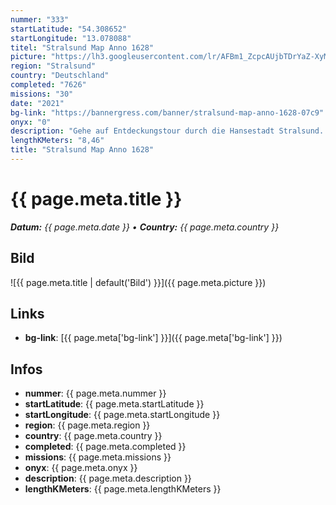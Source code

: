 ```yaml
---
nummer: "333"
startLatitude: "54.308652"
startLongitude: "13.078088"
titel: "Stralsund Map Anno 1628"
picture: "https://lh3.googleusercontent.com/lr/AFBm1_ZcpcAUjbTDrYaZ-XyMf3lrN7LAL4VyUlOde6aOWQWfz_Vqan-T-z5ng0vJRPnZz6uTgEQRkf4UyXLd31zBY3F9coB5rXB0WPMyRjEcbsRUG6-ChGCHza5PAg7EUWiLU6Ka7GtD6xOJuINI-HKbZsZTO1ziBDMZxfHZiER5z_CWBKPAe1MRmKVh7bkTAkV3apkM1hg2y6INyg6wEVUzCYjJkgGIWdyBGOe7o2mPJGdTVAsD7h2FatDphH-qmVWAx4Fhs4SRFe7gnt1CoZ9Yaq38sa5WrRPEdkadwOL7bav1HlC6mKaQorNPWIYW7_oBqtiPCUVTYbWl8b4wRPwPXnd_SmPIOz_bBKJMd7BkqC5CRnBXXJnetyIA1j9GPPn07WvU1IA9FPmkqNn9ryZTWIXdF6Y_4gRa-HTubIet4U-qsoYpxS5hbksjzDc0e6C7JLjtqUSnl_bISWVosJfFFThHw9wNlBcEst4hXjOUr8pevCkpuKnGZkuG-cHO6HXPY-q71P8b9eQJQAmf5h-me2tL3qK68DRFdU0Wp8q4sb6XMDjijDuiqcVuhO_NAObCYVTegDhXo_5WepT4_Lnf8IVVLjxNtGOA6Wq1e4LyVmXm3FEU6W-aFqE8oXrvoSP6Vd-Ra4jO61bwlwYFuRWG2F_uMp8K_fq8TKXgSzq8YVOjWm2Bd-qtOg01ozvFNr757-Bz2WyNEnlLzJTUZwcUTBN-sXCJT7X_GL17SrBFVc0lQCOFDHywIssSi0x_C_p6yFxUaIsgKS6gp81Raap3h8oxrztd7K69a46ta3e1lkehGWkAJSYaLAjlaioNA0dU754Pqgif6RQC62VzMJ4AhucV45FqS9AvzJLq"
region: "Stralsund"
country: "Deutschland"
completed: "7626"
missions: "30"
date: "2021"
bg-link: "https://bannergress.com/banner/stralsund-map-anno-1628-07c9"
onyx: "0"
description: "Gehe auf Entdeckungstour durch die Hansestadt Stralsund. Diese Mission beginnt am Bahnhof und führt bis zum Tribseer Damm. Übrigens, der Bahnhof wurde am 01.01.1878 feierlich eröffnet."
lengthKMeters: "8,46"
title: "Stralsund Map Anno 1628"
---
```


# {{ page.meta.title }}
_**Datum:** {{ page.meta.date }} • **Country:** {{ page.meta.country }}_

## Bild
![{{ page.meta.title | default('Bild') }}]({{ page.meta.picture }})

## Links
- **bg-link**: [{{ page.meta['bg-link'] }}]({{ page.meta['bg-link'] }})

## Infos
- **nummer**: {{ page.meta.nummer }}
- **startLatitude**: {{ page.meta.startLatitude }}
- **startLongitude**: {{ page.meta.startLongitude }}
- **region**: {{ page.meta.region }}
- **country**: {{ page.meta.country }}
- **completed**: {{ page.meta.completed }}
- **missions**: {{ page.meta.missions }}
- **onyx**: {{ page.meta.onyx }}
- **description**: {{ page.meta.description }}
- **lengthKMeters**: {{ page.meta.lengthKMeters }}

